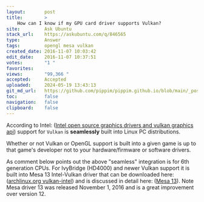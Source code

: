 ```yaml
---
layout:       post
title:        >
    How can I know if my GPU card driver supports Vulkan?
site:         Ask Ubuntu
stack_url:    https://askubuntu.com/q/846565
type:         Answer
tags:         opengl mesa vulkan
created_date: 2016-11-07 10:03:42
edit_date:    2016-11-07 10:37:51
votes:        "1 "
favorites:    
views:        "99,366 "
accepted:     Accepted
uploaded:     2024-05-19 13:43:13
git_md_url:   https://github.com/pippim/pippim.github.io/blob/main/_posts/2016/2016-11-07-How-can-I-know-if-my-GPU-card-driver-supports-Vulkan_.md
toc:          false
navigation:   false
clipboard:    false
---
```


According to Intel: ([Intel open source graphics drivers and vulkan graphics api][1]) support for `Vulkan` is **seamlessly** built into Linux PC distributions.

Whether or not Vulkan or OpenGL support is built into a given game is up to that game's developer not to your hardware/firmware or software drivers.

As comment below points out the above "seamless" integration is for 6th generation CPUs. For IvyBridge (HD4000) and newer Vulkan support it is built into Mesa 13 Intel-Vulkan driver that can be downloaded here: ([archlinux.org vulkan-intel][2]) and is discussed in detail here: ([Mesa 13][3]). Note Mesa driver 13 was released November 1, 2016 and is a great improvement over version 12.


  [1]: https://software.intel.com/en-us/blogs/2016/06/23/intel-open-source-graphics-drivers-and-vulkan-graphics-api
  [2]: https://www.archlinux.org/packages/?name=vulkan-intel
  [3]: http://www.phoronix.com/scan.php?page=article&item=mesa-13&num=1
